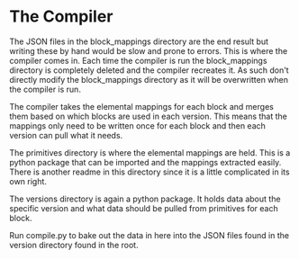 # The Compiler

The JSON files in the block_mappings directory are the end result but writing these by hand would be slow and prone to errors. This is where the compiler comes in. Each time the compiler is run the block_mappings directory is completely deleted and the compiler recreates it. As such don't directly modify the block_mappings directory as it will be overwritten when the compiler is run.

The compiler takes the elemental mappings for each block and merges them based on which blocks are used in each version. This means that the mappings only need to be written once for each block and then each version can pull what it needs.

The primitives directory is where the elemental mappings are held. This is a python package that can be imported and the mappings extracted easily. There is another readme in this directory since it is a little complicated in its own right.

The versions directory is again a python package. It holds data about the specific version and what data should be pulled from primitives for each block.

Run compile.py to bake out the data in here into the JSON files found in the version directory found in the root.
